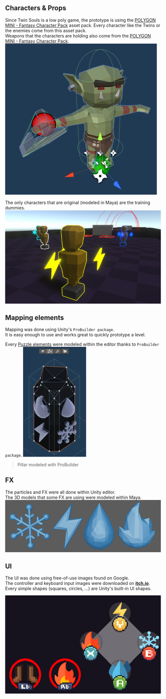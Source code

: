 
## Characters & Props

Since Twin Souls is a low poly game, the prototype is using the [POLYGON MINI - Fantasy Character Pack](https://assetstore.unity.com/packages/3d/characters/humanoids/fantasy/polygon-mini-fantasy-character-pack-122084) asset pack.
Every character like the Twins or the enemies come from this asset pack. <br/>
Weapons that the characters are holding also come from the [POLYGON MINI - Fantasy Character Pack](https://assetstore.unity.com/packages/3d/characters/humanoids/fantasy/polygon-mini-fantasy-character-pack-122084). <br/>
![Character](../../img/character.png)

The only characters that are original (modeled in Maya) are the training dummies.
![Dummies](../../img/dummies.png)


## Mapping elements

Mapping was done using Unity's `ProBuilder package`. <br/>
It is easy enough to use and works great to quickly prototype a level.

Every [Puzzle elements](<../puzzle.md>) were modeled within the editor thanks to `ProBuilder package`.
![Pillar example](../../img/probuilder-pillar.png)
> Pillar modeled with ProBuilder

## FX

The particles and FX were all done within Unity editor. <br/>
The 3D models that some FX are using were modeled within Maya.
![FX](../../img/elements.png)


## UI

The UI was done using free-of-use images found on Google. <br/>
The controller and keyboard input images were downloaded on [**itch.io**](https://greatdocbrown.itch.io/gamepad-ui). <br/>
Every simple shapes (squares, circles, ...) are Unity's built-in UI shapes.

![ui](../../img/ui.png)